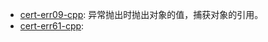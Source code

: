 
* [cert-err09-cpp](./cert-err09-cpp.md): 异常抛出时抛出对象的值，捕获对象的引用。
* [cert-err61-cpp](./cert-err09-cpp.md): 



